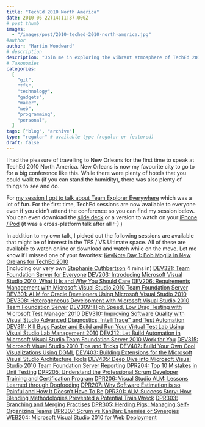 ```yaml
---
title: "TechEd 2010 North America"
date: 2010-06-22T14:11:37.000Z
# post thumb
images:
  - "/images/post/2010-teched-2010-north-america.jpg"
#author
author: "Martin Woodward"
# description
description: "Join me in exploring the vibrant atmosphere of TechEd 2010 North America in New Orleans, featuring exciting sessions and my talk on Team."
# Taxonomies
categories:
  [
    "git",
    "tfs",
    "technology",
    "gadgets",
    "maker",
    "web",
    "programming",
    "personal",
  ]
tags: ["blog", "archive"]
type: "regular" # available type (regular or featured)
draft: false
---
```


I had the pleasure of travelling to New Orleans for the first time to speak at TechEd 2010 North America. New Orleans is now my favourite city to go to for a big conference like this. While there were plenty of hotels that you could walk to (if you can stand the humidity), there was also plenty of things to see and do.

For [my session I got to talk about Team Explorer Everywhere](http://www.msteched.com/2010/NorthAmerica/DEV308) which was a lot of fun. For the first time, TechEd sessions are now available to everyone even if you didn’t attend the conference so you can find my session below. You can even download the [slide deck](http://ecn.channel9.msdn.com/o9/te/NorthAmerica/2010/pptx/DEV308.pptx) or a version to watch on your [iPhone /iPod](http://ecn.channel9.msdn.com/o9/te/NorthAmerica/2010/mp4/DEV308.mp4) (it was a cross-platform talk after all :-) )

[ ](http://go.microsoft.com/fwlink/?LinkID=149156&v=3.0.50106.0)

In addition to my own talk, I picked out the following sessions are available that might be of interest in the TFS / VS Ultimate space. All of these are available to watch online or download and watch while on the move. Let me know if I missed one of your favorites: [KeyNote Day 1: Bob Moglia in New Orelans for TechEd 2010](http://www.msteched.com/2010/NorthAmerica/Keynote01)  
(including our very own [Stephanie Cuthbertson](http://blogs.msdn.com/b/stephaniesaad/) 4 mins in) [DEV321: Team Foundation Server for Everyone](http://www.msteched.com/2010/NorthAmerica/DEV321) [DEV203: Introducing Microsoft Visual Studio 2010: What It Is and Why You Should Care](http://www.msteched.com/2010/NorthAmerica/DEV203) [DEV206: Requirements Management with Microsoft Visual Studio 2010 Team Foundation Server](http://www.msteched.com/2010/NorthAmerica/DEV206) [DEV301: ALM for Oracle Developers Using Microsoft Visual Studio 2010](http://www.msteched.com/2010/NorthAmerica/DEV301) [DEV308: Heterogeneous Development with Microsoft Visual Studio 2010 Team Foundation Server](http://www.msteched.com/2010/NorthAmerica/DEV308) [DEV309: High Speed, Low Drag Testing with Microsoft Test Manager 2010](http://www.msteched.com/2010/NorthAmerica/DEV309) [DEV310: Improving Software Quality with Visual Studio Advanced Diagnostics, IntelliTrace™ and Test Automation](http://www.msteched.com/2010/NorthAmerica/DEV310) [DEV311: Kill Bugs Faster and Build and Run Your Virtual Test Lab Using Visual Studio Lab Management 2010](http://www.msteched.com/2010/NorthAmerica/DEV311) [DEV312: Let Build Automation in Microsoft Visual Studio Team Foundation Server 2010 Work for You](http://www.msteched.com/2010/NorthAmerica/DEV312) [DEV315: Microsoft Visual Studio 2010 Tips and Tricks](http://www.msteched.com/2010/NorthAmerica/DEV315) [DEV402: Build Your Own Cool Visualizations Using DGML](http://www.msteched.com/2010/NorthAmerica/DEV402) [DEV403: Building Extensions for the Microsoft Visual Studio Architecture Tools](http://www.msteched.com/2010/NorthAmerica/DEV403) [DEV405: Deep Dive into Microsoft Visual Studio 2010 Team Foundation Server Reporting](http://www.msteched.com/2010/NorthAmerica/DEV405) [DPR204: Top 10 Mistakes in Unit Testing](http://www.msteched.com/2010/NorthAmerica/DPR204) [DPR205: Understand the Professional Scrum Developer Training and Certification Program](http://www.msteched.com/2010/NorthAmerica/DPR205) [DPR206: Visual Studio ALM: Lessons Learned through Dogfooding](http://www.msteched.com/2010/NorthAmerica/DPR206) [DPR207: Why Software Estimation is so Painful and How It Doesn’t Have To Be](http://www.msteched.com/2010/NorthAmerica/DPR207) [DPR301: ALM Success Story: How Blending Methodologies Prevented a Potential Train Wreck](http://www.msteched.com/2010/NorthAmerica/DPR301) [DPR303: Branching and Merging Practises](http://www.msteched.com/2010/NorthAmerica/DPR303) [DPR305: Herding Pigs: Managing Self-Organizing Teams](http://www.msteched.com/2010/NorthAmerica/DPR305) [DPR307: Scrum vs KanBan: Enemies or Synergies](http://www.msteched.com/2010/NorthAmerica/DPR307) [WEB204: Microsoft Visual Studio 2010 for Web Deployment](http://www.msteched.com/2010/NorthAmerica/WEB204)
